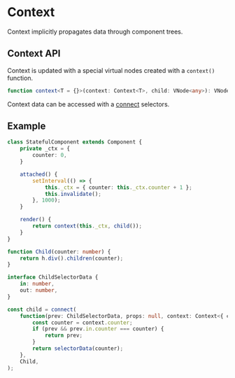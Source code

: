 # Context

Context implicitly propagates data through component trees.

## Context API

Context is updated with a special virtual nodes created with a `context()` function.

```ts
function context<T = {}>(context: Context<T>, child: VNode<any>): VNode<Context<T>>;
```

Context data can be accessed with a [connect](external-state.md) selectors.

## Example

```ts
class StatefulComponent extends Component {
    private _ctx = {
        counter: 0,
    }

    attached() {
        setInterval(() => {
            this._ctx = { counter: this._ctx.counter + 1 };
            this.invalidate();
        }, 1000);
    }

    render() {
        return context(this._ctx, child());
    }
}

function Child(counter: number) {
    return h.div().children(counter);
}

interface ChildSelectorData {
    in: number,
    out: number,
}

const child = connect(
    function(prev: ChildSelectorData, props: null, context: Context<{ counter: number }>) {
        const counter = context.counter;
        if (prev && prev.in.counter === counter) {
            return prev;
        }
        return selectorData(counter);
    },
    Child,
);
```

